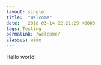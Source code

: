 ```yaml
---
layout: single
title:  "Welcome"
date:   2018-03-14 22:21:29 +0000
tags: Testing
permalink: /welcome/
classes: wide
---
```

Hello world!
